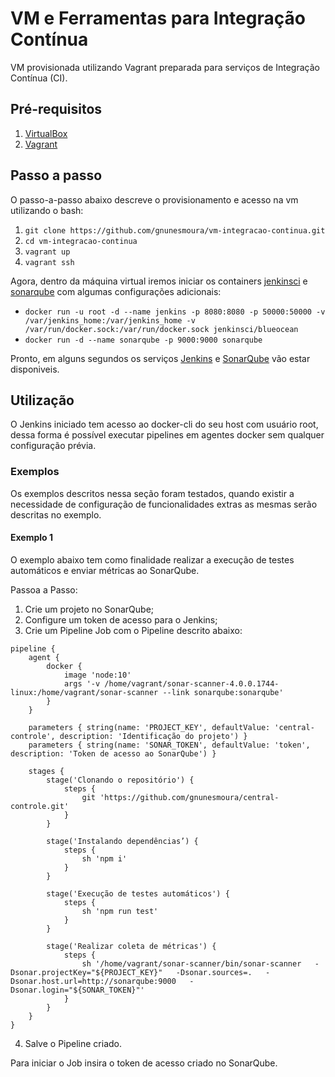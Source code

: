 # VM e Ferramentas para Integração Contínua
 
VM provisionada utilizando Vagrant preparada para serviços de Integração Contínua (CI).
 
## Pré-requisitos
1. [VirtualBox](https://www.virtualbox.org/)
2. [Vagrant](https://www.vagrantup.com/intro/getting-started/)
 
## Passo a passo
O passo-a-passo abaixo descreve o provisionamento e acesso na vm utilizando o bash:
1. `git clone https://github.com/gnunesmoura/vm-integracao-continua.git`
2. `cd vm-integracao-continua`
3. `vagrant up`
4. `vagrant ssh`
 
Agora, dentro da máquina virtual iremos iniciar os containers [jenkinsci](https://hub.docker.com/r/jenkinsci/blueocean) e [sonarqube](https://hub.docker.com/_/sonarqube) com algumas configurações adicionais:
* `docker run -u root -d --name jenkins -p 8080:8080 -p 50000:50000 -v /var/jenkins_home:/var/jenkins_home -v /var/run/docker.sock:/var/run/docker.sock jenkinsci/blueocean`
* `docker run -d --name sonarqube -p 9000:9000 sonarqube`
 
Pronto, em alguns segundos os serviços [Jenkins](http://localhost:8080) e [SonarQube](http://localhost:9000) vão estar disponiveis.
 
## Utilização
O Jenkins iniciado tem acesso ao docker-cli do seu host com usuário root, dessa forma é possível executar pipelines em agentes docker sem qualquer configuração prévia.
 
### Exemplos
Os exemplos descritos nessa seção foram testados, quando existir a necessidade de configuração de funcionalidades extras as mesmas serão descritas no exemplo.
 
#### Exemplo 1
O exemplo abaixo tem como finalidade realizar a execução de testes automáticos e enviar métricas ao SonarQube.
 
Passoa a Passo:
1. Crie um projeto no SonarQube;
2. Configure um token de acesso para o Jenkins;
3. Crie um Pipeline Job com o Pipeline descrito abaixo:
```
pipeline {
    agent {
        docker {
            image 'node:10'
            args '-v /home/vagrant/sonar-scanner-4.0.0.1744-linux:/home/vagrant/sonar-scanner --link sonarqube:sonarqube'
        }
    }
    
    parameters { string(name: 'PROJECT_KEY', defaultValue: 'central-controle', description: 'Identificação do projeto') }
    parameters { string(name: 'SONAR_TOKEN', defaultValue: 'token', description: 'Token de acesso ao SonarQube') }
 
    stages {
        stage('Clonando o repositório') {
            steps {
                git 'https://github.com/gnunesmoura/central-controle.git'
            }
        }
        
        stage('Instalando dependências’) {
            steps {
                sh 'npm i'
            }
        }
        
        stage('Execução de testes automáticos') {
            steps {
                sh 'npm run test'
            }
        }
    
        stage('Realizar coleta de métricas') {
            steps {
                sh '/home/vagrant/sonar-scanner/bin/sonar-scanner   -Dsonar.projectKey="${PROJECT_KEY}"   -Dsonar.sources=.   -Dsonar.host.url=http://sonarqube:9000   -Dsonar.login="${SONAR_TOKEN}"'
            }
        }
    }
}
```
 
4. Salve o Pipeline criado.

Para iniciar o Job insira o token de acesso criado no SonarQube.
 
